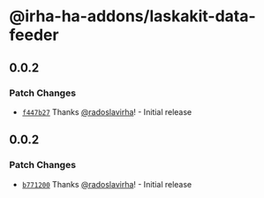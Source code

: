 # @irha-ha-addons/laskakit-data-feeder

## 0.0.2

### Patch Changes

- [`f447b27`](https://github.com/radoslavirha/ha-addons/commit/f447b27e1ff35d7a0d49e14b7926b8a4a1adf9d5) Thanks [@radoslavirha](https://github.com/radoslavirha)! - Initial release

## 0.0.2

### Patch Changes

- [`b771200`](https://github.com/radoslavirha/ha-addons/commit/b771200f366bfdcdddabd85830bb43af71667354) Thanks [@radoslavirha](https://github.com/radoslavirha)! - Initial release
